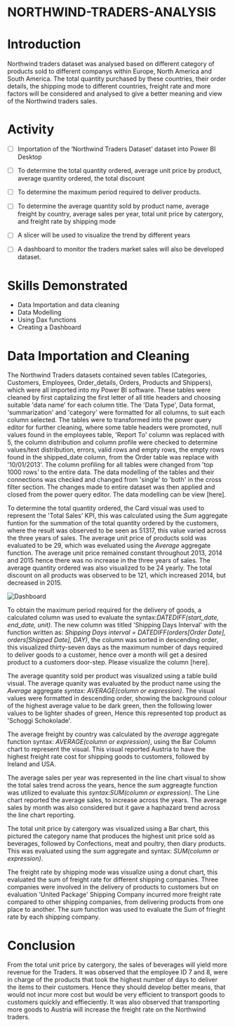 # NORTHWIND-TRADERS-ANALYSIS

# **Introduction**
Northwind traders dataset was analysed based on different category of products sold to different companys within Europe, North America and South America. The total quantity purchased by these countries, their order details, the shipping mode to different countries, freight rate and more factors will be considered and analysed to give a better meaning and view of the Northwind traders sales.


# **Activity**
- [ ]  Importation of the ‘Northwind Traders Dataset’ dataset into Power BI Desktop
- [ ]  To determine the total quantity ordered, average unit price by product, average quantity ordered, the total discount
- [ ]  To determine the maximum period required to deliver products.
- [ ]  To determine the average quantity sold by product name, average freight by country, average sales per year, total unit price by catergory, and freight rate by shipping mode
- [ ]  A slicer will be used to visualize the trend by different years
- [ ]  A dashboard to monitor the traders market sales will also be developed dataset.
 

# **Skills Demonstrated**
- Data Importation and data cleaning
- Data Modelling
- Using Dax functions
- Creating a Dashboard


# **Data Importation and Cleaning**
The Northwind Traders datasets contained seven tables (Categories, Customers, Employees, Order_details, Orders, Products and Shippers), which were all imported into my Power BI software. These tables were cleaned by first captalizing the first letter of all title headers and choosing suitable 'data name' for each column title. The 'Data Type', Data format, 'summarization' and 'category' were formatted for all columns, to suit each column selected. The tables were to transformed into the power query editor for further cleaning, where some table headers were promoted, null values found in the employees table, 'Report To' column was replaced with 5, the column distribution and column profile were checked to determine values/text distribution, errors, valid rows and empty rows, the empty rows found in the shipped_date column, from the Order table was replace with '10/01/2013'. The column profiling for all tables were changed from 'top 1000 rows' to the entire data. The data modelling of the tables and their connections was checked and changed from 'single' to 'both' in the cross filter section. The changes made to entire dataset was then applied and closed from the power query editor. The data modelling can be view [here].

To determine the total quantity ordered, the Card visual was used to represent the 'Total Sales' KPI, this was calculated using the _Sum_ aggregate funtion for the summation of the total quantity ordered by the customers, where the result was observed to be seen as 51317, this value varied across the three years of sales. The average unit price of products sold was evaluated to be 29, which was eveluated using the _Average_ aggregate function. The average unit price remained constant throughout 2013, 2014 and 2015 hence there was no increase in the three years of sales. The average quantity ordered was also visualized to be 24 yearly. The total discount on all products was observed to be 121, which increased 2014, but decreased in 2015.

![Dashboard](https://github.com/Jessie-Watt/Northwind-Traders-Analysis/assets/140435577/efe9ac62-9fa0-4929-b12a-85a102865fc8)



To obtain the maximum period required for the delivery of goods, a calculated column was used to evaluate the syntax:_DATEDIFF(start_date, end_date, unit)_. The new column was titled 'Shipping Days Interval' with the function written as: _Shipping Days interval = DATEDIFF(orders[Order Date], orders[Shipped Date], DAY)_, the column was sorted in descending order, this visualized thirty-seven days as the maximum number of days required to deliver goods to a customer, hence over a month will get a desired product to a customers door-step. Please visualize the column [here]. 

The average quantity sold per product was visualized using a table build visual. The average quanity was evaluated by the product name using the _Average_ aggregate _syntax: AVERAGE(column or expression)_. The visual values were formatted in descending order, showing the background colour of the highest average value to be dark green, then the following lower values to be lighter shades of green, Hence this represented top product as 'Schoggi Schokolade'.

The average freight by country was calculated by the _average_ aggregate function syntax: _AVERAGE(column or expression)_, using the Bar Column chart to represent the visual. This visual reported Austria to have the highest freight rate cost for shipping goods to customers, followed by Ireland and USA.

The average sales per year was represented in the line chart visual to show the total sales trend across the years, hence the _sum_ aggreagte function was utilized to evaluate this _syntax:SUM(column or expression)_. The Line chart reported the average sales, to increase across the years. The average sales by month was also considered but it gave a haphazard trend across the line chart reporting.

The total unit price by catergory was visualized using a Bar chart, this pictured the category name that produces the highest unit price sold as beverages, followed by Confections, meat and poultry, then diary products. This was evaluated using the _sum_ aggregate and syntax: _SUM(column or expression)_.

The freight rate by shipping mode was visualize using a donut chart, this evaluated the sum of freight rate for different shipping companies. Three companies were involved in the delivery of products to customers but on evaluation 'United Package' Shipping Company incurred more freight rate compared to other shipping companies, from delivering products from one place to another. The _sum_ function was used to evaluate the Sum of frieght rate by each shipping company.

# Conclusion
From the total unit price by catergory, the sales of beverages will yield more revenue for the Traders. It was observed that the employee ID 7 and 8, were in charge of the products that took the highest number of days to deliver the items to their customers. Hence they should develop better means, that would not incur more cost but would be very efficient to transport goods to customers quickly and effieciently.
It was also observed that transporting more goods to Austria will increase the freight rate on the Northwind traders. 




